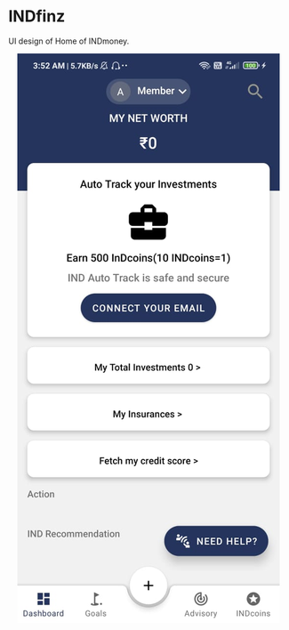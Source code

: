 # INDfinz
UI design of Home of INDmoney.
<p align="center">
<img src="https://github.com/ashokas058/INDfinz/blob/master/WhatsApp%20Image%202021-04-29%20at%203.22.53%20PM%20(1).jpeg"
  alt="Home UI">
</p>
